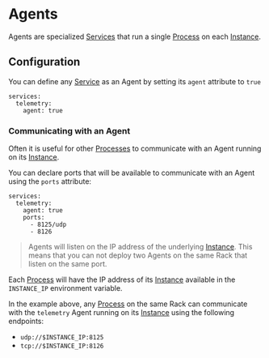 # Agents

Agents are specialized [Services](../reference/primitives/app/service.md) that run a single
[Process](../reference/primitives/app/process.md) on each [Instance](../reference/primitives/app/instance.md).

## Configuration

You can define any [Service](../reference/primitives/app/service.md) as an Agent by setting
its `agent` attribute to `true`

    services:
      telemetry:
        agent: true

### Communicating with an Agent

Often it is useful for other [Processes](../reference/primitives/app/process.md) to communicate
with an Agent running on its [Instance](../reference/primitives/app/instance.md).

You can declare ports that will be available to communicate with an Agent using the `ports` attribute:

    services:
      telemetry:
        agent: true
        ports:
          - 8125/udp
          - 8126

> Agents will listen on the IP address of the underlying [Instance](../reference/primitives/app/instance.md).
> This means that you can not deploy two Agents on the same Rack that listen on the same port.

Each [Process](../reference/primitives/app/process.md) will have the IP address of its
[Instance](../reference/primitives/app/instance.md) available in the `INSTANCE_IP` environment variable.

In the example above, any [Process](../reference/primitives/app/service.md) on the same Rack can communicate
with the `telemetry` Agent running on its [Instance](../reference/primitives/app/instance.md) using the
following endpoints:

* `udp://$INSTANCE_IP:8125`
* `tcp://$INSTANCE_IP:8126`